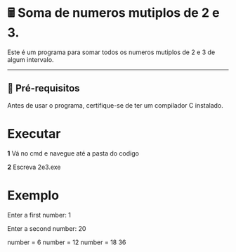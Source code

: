 # 🖩 Soma de numeros mutiplos de 2 e 3.

Este é um programa para somar todos os numeros mutiplos de 2 e 3 de algum intervalo.

---

## 🔧 **Pré-requisitos**

Antes de usar o programa, certifique-se de ter um compilador C instalado.

# **Executar**

**1** Vá no cmd e navegue até a pasta do codigo

**2** Escreva 2e3.exe

# **Exemplo**

Enter a first number: 1

Enter a second number: 20

number = 6
number = 12
number = 18
36
